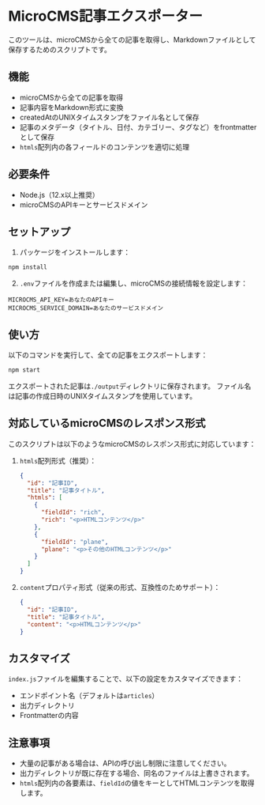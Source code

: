 # MicroCMS記事エクスポーター

このツールは、microCMSから全ての記事を取得し、Markdownファイルとして保存するためのスクリプトです。

## 機能

- microCMSから全ての記事を取得
- 記事内容をMarkdown形式に変換
- createdAtのUNIXタイムスタンプをファイル名として保存
- 記事のメタデータ（タイトル、日付、カテゴリー、タグなど）をfrontmatterとして保存
- `htmls`配列内の各フィールドのコンテンツを適切に処理

## 必要条件

- Node.js（12.x以上推奨）
- microCMSのAPIキーとサービスドメイン

## セットアップ

1. パッケージをインストールします：

```bash
npm install
```

2. `.env`ファイルを作成または編集し、microCMSの接続情報を設定します：

```
MICROCMS_API_KEY=あなたのAPIキー
MICROCMS_SERVICE_DOMAIN=あなたのサービスドメイン
```

## 使い方

以下のコマンドを実行して、全ての記事をエクスポートします：

```bash
npm start
```

エクスポートされた記事は`./output`ディレクトリに保存されます。
ファイル名は記事の作成日時のUNIXタイムスタンプを使用しています。

## 対応しているmicroCMSのレスポンス形式

このスクリプトは以下のようなmicroCMSのレスポンス形式に対応しています：

1. `htmls`配列形式（推奨）：
   ```json
   {
     "id": "記事ID",
     "title": "記事タイトル",
     "htmls": [
       {
         "fieldId": "rich",
         "rich": "<p>HTMLコンテンツ</p>"
       },
       {
         "fieldId": "plane",
         "plane": "<p>その他のHTMLコンテンツ</p>"
       }
     ]
   }
   ```

2. `content`プロパティ形式（従来の形式、互換性のためサポート）：
   ```json
   {
     "id": "記事ID",
     "title": "記事タイトル",
     "content": "<p>HTMLコンテンツ</p>"
   }
   ```

## カスタマイズ

`index.js`ファイルを編集することで、以下の設定をカスタマイズできます：

- エンドポイント名（デフォルトは`articles`）
- 出力ディレクトリ
- Frontmatterの内容

## 注意事項

- 大量の記事がある場合は、APIの呼び出し制限に注意してください。
- 出力ディレクトリが既に存在する場合、同名のファイルは上書きされます。
- `htmls`配列内の各要素は、`fieldId`の値をキーとしてHTMLコンテンツを取得します。 